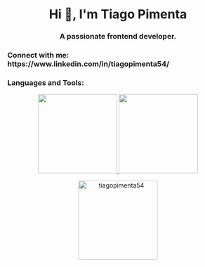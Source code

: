 <h1 align="center">Hi 👋, I'm Tiago Pimenta</h1>
<h3 align="center">A passionate frontend developer.</h3>

<h3 align="left">Connect with me: https://www.linkedin.com/in/tiagopimenta54/ </h3>

<h3 align="left">Languages and Tools:</h3>

<div align="center">
  <a href="https://github.com/TiagoPimenta54">
  <img height="180em" src="https://github-readme-stats.vercel.app/api?username=TiagoPimenta54&show_icons=true&theme=dark&include_all_commits=true&count_private=true"/>
  <img height="180em" src="https://github-readme-stats.vercel.app/api/top-langs/?username=TiagoPimenta54&layout=compact&langs_count=7&theme=dark"/>
</div>



<p align="center" ><img height="180em" src="https://github-readme-streak-stats.herokuapp.com/?user=tiagopimenta54&" alt="tiagopimenta54" /></p>


  
